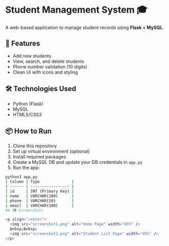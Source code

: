# Student Management System 🎓

A web-based application to manage student records using **Flask + MySQL**.

## 🚀 Features

- Add new students
- View, search, and delete students
- Phone number validation (10 digits)
- Clean UI with icons and styling

## 🛠️ Technologies Used

- Python (Flask)
- MySQL
- HTML5/CSS3

## 📦 How to Run

1. Clone this repository  
2. Set up virtual environment (optional)
3. Install required packages  
4. Create a MySQL DB and update your DB credentials in `app.py`  
5. Run the app:

```bash
python3 app.py
| Column | Type              |
| ------ | ----------------- |
| id     | INT (Primary Key) |
| name   | VARCHAR(100)      |
| phone  | VARCHAR(10)       |
| email  | VARCHAR(100)      |
## 📷 Screenshots

<p align="center">
  <img src="screenshot1.png" alt="Home Page" width="45%" />
  &nbsp;&nbsp;
  <img src="screenshot2.png" alt="Student List Page" width="45%" />
</p>